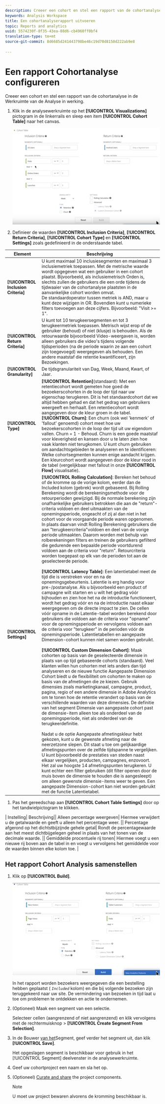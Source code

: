 ```yaml
---
description: Creeer een cohort en stel een rapport van de cohortanalyse in de Werkruimte van de Analyse in werking.
keywords: Analysis Workspace
title: Een cohortanalyserapport uitvoeren
topic: Reports and analytics
uuid: 5574230f-8f35-43ea-88d6-cb4960ff0bf4
translation-type: tm+mt
source-git-commit: 8d6685d241443798be46c19d70d8150d222ab9e8

---
```



# Een rapport Cohortanalyse configureren

Creeer een cohort en stel een rapport van de cohortanalyse in de Werkruimte van de Analyse in werking.

1. Klik in de analysewerkruimte op het **[!UICONTROL Visualizations]** pictogram in de linkerrails en sleep een item **[!UICONTROL Cohort Table]** naar het canvas.

   ![](assets/cohort-table.png)

1. Definieer de waarden **[!UICONTROL Inclusion Criteria]**, **[!UICONTROL Return Criteria]**, **[!UICONTROL Cohort Type]** en **[!UICONTROL Settings]** zoals gedefinieerd in de onderstaande tabel.

| Element | Beschrijving |
|--- |--- |
| **[!UICONTROL Inclusion Criteria]** | U kunt maximaal 10 inclusiesegmenten en maximaal 3 inclusiemetriek toepassen. Met de metrische waarde wordt opgegeven wat een gebruiker in een cohort plaatst. Bijvoorbeeld, als inclusiemetrisch Orden is, slechts zullen de gebruikers die een orde tijdens de tijdwaaier van de cohortanalyse plaatsten in de aanvankelijke cohort worden omvat.<br>De standaardoperator tussen metriek is AND, maar u kunt deze wijzigen in OR. Bovendien kunt u numerieke filters toevoegen aan deze cijfers. Bijvoorbeeld: &quot;Visit >= 1&quot;.</br> |
| **[!UICONTROL Return Criteria]** | U kunt tot 10 terugkeersegmenten en tot 3 terugkeermetriek toepassen. Metrisch wijst erop of de gebruiker (behoud) of niet (klusje) is behouden. Als de retourwaarde bijvoorbeeld Video-weergaven is, worden alleen gebruikers die video&#39;s tijdens volgende tijdsperioden (na de periode waarin ze aan een cohort zijn toegevoegd) weergegeven als behouden. Een andere maatstaf die retentie kwantificeert, zijn Bezoekingen. |
| **[!UICONTROL Granularity]** | De tijdsgranulariteit van Dag, Week, Maand, Kwart, of Jaar. |
| **[!UICONTROL Type]** | **[!UICONTROL Retention]**(standaard): Met een retentiecohort wordt gemeten hoe goed de bezoekerscohorten in de loop der tijd naar uw eigenschap terugkeren. Dit is het standaardcohort dat we altijd hebben gehad en dat het gedrag van gebruikers weergeeft en herhaalt. Een retentiecohort wordt aangegeven door de kleur groen in de tabel.<br>**[!UICONTROL Churn]**: Een churn (ook wel &#39;kenmerk&#39; of &#39;fallout&#39; genoemd) cohort meet hoe uw bezoekerscohorten in de loop der tijd uit uw eigendom vallen. Churn = 1 - Behoud. Churn is een goede maatstaf voor kleverigheid en kansen door u te laten zien hoe vaak klanten niet terugkomen. U kunt churn gebruiken om aandachtsgebieden te analyseren en te identificeren: Welke cohortsegmenten kunnen enige aandacht krijgen. Een kleurcohort wordt aangegeven door de kleur rood in de tabel (vergelijkbaar met fallout in onze **[!UICONTROL Flow]** visualisatie).</br> |
| **[!UICONTROL Settings]** | **[!UICONTROL Rolling Calculation]**: Bereken het behoud of de kromme op de vorige kolom, eerder dan de Included kolom (gebrek) wordt gebaseerd. Bij Rolling Berekening wordt de berekeningsmethode voor de retourperioden gewijzigd. Bij de normale berekening zijn onafhankelijke gebruikers betrokken die aan de &quot;return&quot;-criteria voldoen en deel uitmaakten van de opnemingsperiode, ongeacht of zij al dan niet in het cohort voor de voorgaande periode waren opgenomen. In plaats daarvan vindt Rolling Berekening gebruikers die aan &quot;terugkeercriteria&quot;voldoen en deel van de vorige periode uitmaakten. Daarom worden met behulp van rolberekeningen filters en treinen de gebruikers gefilterd die gedurende een bepaalde periode voortdurend voldoen aan de criteria voor &quot;return&quot;. Retourcriteria worden toegepast op elk van de perioden tot aan de geselecteerde periode. </br><br>**[!UICONTROL Latency Table]**: Een latentietabel meet de tijd die is verstreken voor en na de opnemingsgebeurtenis. Latentie is erg handig voor pre-/postanalyse. Als u bijvoorbeeld een product of campagne wilt starten en u wilt het gedrag vóór bijhouden en zien hoe het na de introductie functioneert, wordt het gedrag vóór en na de introductie naast elkaar weergegeven om de directe impact te zien. De cellen vóór opname in de Latentie-tabel worden berekend door gebruikers die voldoen aan de criteria voor &quot;opname&quot; voor de opnemingsperiode en vervolgens voldoen aan de criteria voor &quot;terugkeer&quot; in de perioden vóór de opnemingsperiode. Latentietabellen en aangepaste Dimension-cohort kunnen niet samen worden gebruikt.</br><br>**[!UICONTROL Custom Dimension Cohort]**: Maak cohorten op basis van de geselecteerde dimensie in plaats van op tijd gebaseerde cohorts (standaard). Veel klanten willen hun cohorten met iets anders dan tijd analyseren en de nieuwe functie Aangepaste Dimension Cohort biedt u de flexibiliteit om cohorten te maken op basis van de afmetingen die ze kiezen. Gebruik dimensies zoals marketingkanaal, campagne, product, pagina, regio of een andere dimensie in Adobe Analytics om te tonen hoe de retentie verandert op basis van de verschillende waarden van deze dimensies. De definitie van het segment Dimensie van aangepaste cohort past de dimensie-item alleen toe als onderdeel van de opnemingsperiode, niet als onderdeel van de terugkeerdefinitie.</br><br>Nadat u de optie Aangepaste afmetingskleur hebt gekozen, kunt u de gewenste afmeting naar de neerzetzone slepen. Dit staat u toe om gelijkaardige afmetingspunten over de zelfde tijdspanne te vergelijken. U kunt bijvoorbeeld de prestaties van steden naast elkaar vergelijken, producten, campagnes, enzovoort. Het zal uw hoogste 14 afmetingspunten terugkeren. U kunt echter een filter gebruiken (dit filter openen door de muis boven de dimensie te houden die is aangesleept) om alleen gewenste dimensie-items weer te geven. Een aangepaste Dimension-cohort kan niet worden gebruikt met de functie Latentietabel.</br> |

1. Pas het gereedschap aan **[!UICONTROL Cohort Table Settings]** door op het tandwielpictogram te klikken.

| Instelling| Beschrijving|| Alleen percentage weergeven| Hiermee verwijdert u de getalwaarde en geeft u alleen het percentage weer. || Percentage afgerond op het dichtstbijzijnde gehele getal| Rondt de percentagewaarde aan het meest dichtbijgelegen geheel in plaats van het tonen van de decimale waarde. || Gemiddelde procentuele rij tonen| Hiermee voegt u een nieuwe rij boven aan de tabel in en voegt u vervolgens het gemiddelde voor de waarden binnen elke kolom toe. |

## Het rapport Cohort Analysis samenstellen

1. Klik op **[!UICONTROL Build]**.

   ![Stap resultaat](assets/cohort-report.png)

   In het rapport worden bezoekers weergegeven die een bestelling hebben geplaatst ( *`Included`* kolom) en die bij volgende bezoeken zijn teruggekeerd naar uw site. De vermindering van bezoeken in tijd laat u toe om problemen te ontdekken en actie te ondernemen.
1. (Optioneel) Maak een segment van een selectie.

   Selecteer cellen (aangrenzend of niet aangrenzend) en klik vervolgens met de rechtermuisknop > **[!UICONTROL Create Segment From Selection]**.

1. In de Bouwer [van het](/help/components/c-segmentation/c-segmentation-workflow/seg-build.md)Segment, geef verder het segment uit, dan klik **[!UICONTROL Save]**.

   Het opgeslagen segment is beschikbaar voor gebruik in het [!UICONTROL Segment] deelvenster in de analysewerkruimte.
1. Geef uw cohortproject een naam en sla het op.
1. (Optioneel) [Curate and share](/help/analyze/analysis-workspace/curate-share/curate.md) the project components.

   >[!NOTE]
   >
   >U moet uw project bewaren alvorens de kromming beschikbaar is.

